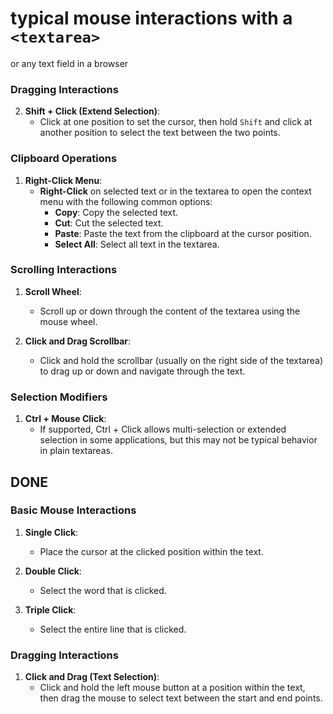 # typical mouse interactions with a `<textarea>`

or any text field in a browser

### Dragging Interactions

2. **Shift + Click (Extend Selection)**:
   - Click at one position to set the cursor, then hold `Shift` and click at another position to select the text between the two points.

### Clipboard Operations

1. **Right-Click Menu**:
   - **Right-Click** on selected text or in the textarea to open the context menu with the following common options:
     - **Copy**: Copy the selected text.
     - **Cut**: Cut the selected text.
     - **Paste**: Paste the text from the clipboard at the cursor position.
     - **Select All**: Select all text in the textarea.

### Scrolling Interactions

1. **Scroll Wheel**:
   - Scroll up or down through the content of the textarea using the mouse wheel.

2. **Click and Drag Scrollbar**:
   - Click and hold the scrollbar (usually on the right side of the textarea) to drag up or down and navigate through the text.

### Selection Modifiers

1. **Ctrl + Mouse Click**:
   - If supported, Ctrl + Click allows multi-selection or extended selection in some applications, but this may not be typical behavior in plain textareas.

## DONE

### Basic Mouse Interactions

1. **Single Click**:
   - Place the cursor at the clicked position within the text.

2. **Double Click**:
   - Select the word that is clicked.

3. **Triple Click**:
   - Select the entire line that is clicked.

### Dragging Interactions

1. **Click and Drag (Text Selection)**:
   - Click and hold the left mouse button at a position within the text, then drag the mouse to select text between the start and end points.
